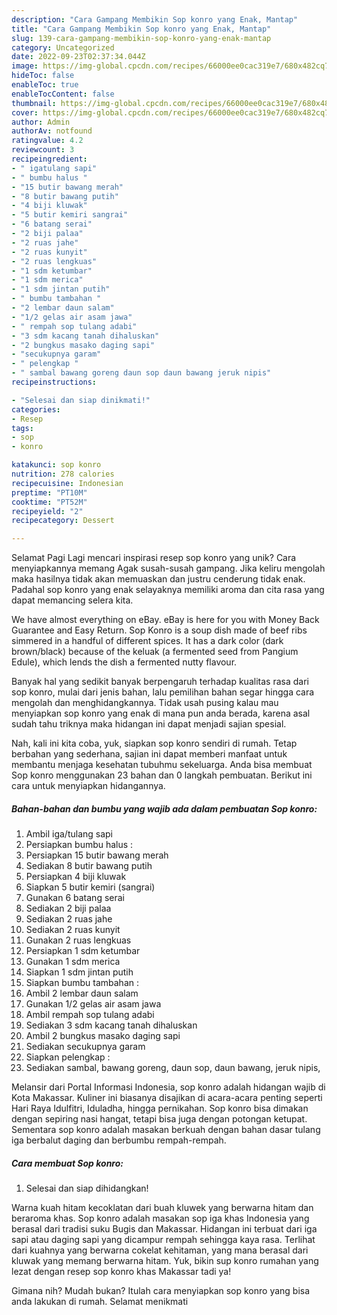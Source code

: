 ```yaml
---
description: "Cara Gampang Membikin Sop konro yang Enak, Mantap"
title: "Cara Gampang Membikin Sop konro yang Enak, Mantap"
slug: 139-cara-gampang-membikin-sop-konro-yang-enak-mantap
category: Uncategorized
date: 2022-09-23T02:37:34.044Z
image: https://img-global.cpcdn.com/recipes/66000ee0cac319e7/680x482cq70/sop-konro-foto-resep-utama.jpg
hideToc: false
enableToc: true
enableTocContent: false
thumbnail: https://img-global.cpcdn.com/recipes/66000ee0cac319e7/680x482cq70/sop-konro-foto-resep-utama.jpg
cover: https://img-global.cpcdn.com/recipes/66000ee0cac319e7/680x482cq70/sop-konro-foto-resep-utama.jpg
author: Admin
authorAv: notfound
ratingvalue: 4.2
reviewcount: 3
recipeingredient:
- " igatulang sapi"
- " bumbu halus "
- "15 butir bawang merah"
- "8 butir bawang putih"
- "4 biji kluwak"
- "5 butir kemiri sangrai"
- "6 batang serai"
- "2 biji palaa"
- "2 ruas jahe"
- "2 ruas kunyit"
- "2 ruas lengkuas"
- "1 sdm ketumbar"
- "1 sdm merica"
- "1 sdm jintan putih"
- " bumbu tambahan "
- "2 lembar daun salam"
- "1/2 gelas air asam jawa"
- " rempah sop tulang adabi"
- "3 sdm kacang tanah dihaluskan"
- "2 bungkus masako daging sapi"
- "secukupnya garam"
- " pelengkap "
- " sambal bawang goreng daun sop daun bawang jeruk nipis"
recipeinstructions:

- "Selesai dan siap dinikmati!"
categories:
- Resep
tags:
- sop
- konro

katakunci: sop konro 
nutrition: 278 calories
recipecuisine: Indonesian
preptime: "PT10M"
cooktime: "PT52M"
recipeyield: "2"
recipecategory: Dessert

---
```



Selamat Pagi Lagi mencari inspirasi resep sop konro yang unik? Cara menyiapkannya memang Agak susah-susah gampang. Jika keliru mengolah maka hasilnya tidak akan memuaskan dan justru cenderung tidak enak. Padahal sop konro yang enak selayaknya memiliki aroma dan cita rasa yang dapat memancing selera kita.


We have almost everything on eBay. eBay is here for you with Money Back Guarantee and Easy Return. Sop Konro is a soup dish made of beef ribs simmered in a handful of different spices. It has a dark color (dark brown/black) because of the keluak (a fermented seed from Pangium Edule), which lends the dish a fermented nutty flavour.

Banyak hal yang sedikit banyak berpengaruh terhadap kualitas rasa dari sop konro, mulai dari jenis bahan, lalu pemilihan bahan segar hingga cara mengolah dan menghidangkannya. Tidak usah pusing kalau mau menyiapkan sop konro yang enak di mana pun anda berada, karena asal sudah tahu triknya maka hidangan ini dapat menjadi sajian spesial.


Nah, kali ini kita coba, yuk, siapkan sop konro sendiri di rumah. Tetap berbahan yang sederhana, sajian ini dapat memberi manfaat untuk membantu menjaga kesehatan tubuhmu sekeluarga. Anda bisa membuat Sop konro menggunakan 23 bahan dan 0 langkah pembuatan. Berikut ini cara untuk menyiapkan hidangannya.

<!--inarticleads1-->

##### Bahan-bahan dan bumbu yang wajib ada dalam pembuatan Sop konro:

1. Ambil  iga/tulang sapi
1. Persiapkan  bumbu halus :
1. Persiapkan 15 butir bawang merah
1. Sediakan 8 butir bawang putih
1. Persiapkan 4 biji kluwak
1. Siapkan 5 butir kemiri (sangrai)
1. Gunakan 6 batang serai
1. Sediakan 2 biji palaa
1. Sediakan 2 ruas jahe
1. Sediakan 2 ruas kunyit
1. Gunakan 2 ruas lengkuas
1. Persiapkan 1 sdm ketumbar
1. Gunakan 1 sdm merica
1. Siapkan 1 sdm jintan putih
1. Siapkan  bumbu tambahan :
1. Ambil 2 lembar daun salam
1. Gunakan 1/2 gelas air asam jawa
1. Ambil  rempah sop tulang adabi
1. Sediakan 3 sdm kacang tanah dihaluskan
1. Ambil 2 bungkus masako daging sapi
1. Sediakan secukupnya garam
1. Siapkan  pelengkap :
1. Sediakan  sambal, bawang goreng, daun sop, daun bawang, jeruk nipis,


Melansir dari Portal Informasi Indonesia, sop konro adalah hidangan wajib di Kota Makassar. Kuliner ini biasanya disajikan di acara-acara penting seperti Hari Raya Idulfitri, Iduladha, hingga pernikahan. Sop konro bisa dimakan dengan sepiring nasi hangat, tetapi bisa juga dengan potongan ketupat. Sementara sop konro adalah masakan berkuah dengan bahan dasar tulang iga berbalut daging dan berbumbu rempah-rempah. 

<!--inarticleads2-->

##### Cara membuat Sop konro:


1. Selesai dan siap dihidangkan!

Warna kuah hitam kecoklatan dari buah kluwek yang berwarna hitam dan beraroma khas. Sop konro adalah masakan sop iga khas Indonesia yang berasal dari tradisi suku Bugis dan Makassar. Hidangan ini terbuat dari iga sapi atau daging sapi yang dicampur rempah sehingga kaya rasa. Terlihat dari kuahnya yang berwarna cokelat kehitaman, yang mana berasal dari kluwak yang memang berwarna hitam. Yuk, bikin sup konro rumahan yang lezat dengan resep sop konro khas Makassar tadi ya! 

Gimana nih? Mudah bukan? Itulah cara menyiapkan sop konro yang bisa anda lakukan di rumah. Selamat menikmati
